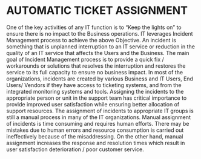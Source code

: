 # AUTOMATIC TICKET ASSIGNMENT
One of the key activities of any IT function is to “Keep the lights on” to ensure there is no impact to the Business operations. IT leverages Incident Management process to achieve the
above Objective. An incident is something that is unplanned interruption to an IT service or
reduction in the quality of an IT service that affects the Users and the Business. The main goal
of Incident Management process is to provide a quick fix / workarounds or solutions that resolves the interruption and restores the service to its full capacity to ensure no business impact. In most of the organizations, incidents are created by various Business and IT Users, End Users/ Vendors if they have access to ticketing systems, and from the integrated monitoring systems and tools. Assigning the incidents to the appropriate person or unit in the support team has critical importance to provide improved user satisfaction while ensuring better allocation of support resources. The assignment of incidents to appropriate IT groups is still a manual process in many of the IT organizations. Manual assignment of incidents is time consuming and requires human efforts. There may be mistakes due to human errors and resource consumption is carried out ineffectively because of
the misaddressing. On the other hand, manual assignment increases the response and resolution times which result in user satisfaction deterioration / poor customer service.
